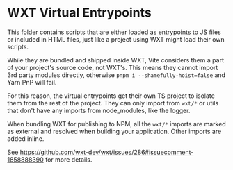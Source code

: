 # WXT Virtual Entrypoints

This folder contains scripts that are either loaded as entrypoints to JS files or included in HTML files, just like a project using WXT might load their own scripts.

While they are bundled and shipped inside WXT, Vite considers them a part of your project's source code, not WXT's. This means they cannot import 3rd party modules directly, otherwise `pnpm i --shamefully-hoist=false` and Yarn PnP will fail.

For this reason, the virtual entrypoints get their own TS project to isolate them from the rest of the project. They can only import from `wxt/*` or utils that don't have any imports from node_modules, like the logger.

When bundling WXT for publishing to NPM, all the `wxt/*` imports are marked as external and resolved when building your application. Other imports are added inline.

See <https://github.com/wxt-dev/wxt/issues/286#issuecomment-1858888390> for more details.
